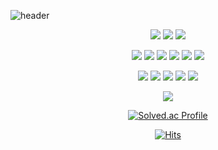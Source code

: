 ![header](https://capsule-render.vercel.app/api?type=soft&color=timeGradient&height=300&section=header&text=Hello%20Everyone!&fontSize=90)

<center>
<img src="https://img.shields.io/badge/C-A8B9CC?style=for-the-badge&logo=C&logoColor=white"> <!-- C++ --><img src="https://img.shields.io/badge/C++-00599C?style=for-the-badge&logo=cplusplus&logoColor=white"><!-- python --> <img src="https://img.shields.io/badge/Python-3776AB?style=for-the-badge&logo=Python&logoColor=white">

<img src="https://img.shields.io/badge/HTML5-E34F26?style=for-the-badge&logo=HTML5&logoColor=white"> <!-- CSS3 --> <img src="https://img.shields.io/badge/CSS3-1572B6?style=for-the-badge&logo=CSS3&logoColor=white"> <!-- 자바 --> <img src="https://img.shields.io/badge/JAVA-007396?style=for-the-badge&logo=JAVA&logoColor=white"> <!-- 자바스크립트 --> <img src="https://img.shields.io/badge/JavaScript-F7DF1E?style=for-the-badge&logo=JavaScript&logoColor=white"> <!-- MySQL --> <img src="https://img.shields.io/badge/MySQL-4479A1?style=for-the-badge&logo=MySQL&logoColor=white"> <!-- SQLite --> <img src="https://img.shields.io/badge/SQLite-003B57?style=for-the-badge&logo=SQLite&logoColor=white"> 

<img src="https://img.shields.io/badge/Eclipse-2C2255?style=for-the-badge&logo=Eclipse%20IDE&logoColor=white"> <!-- 아파치톰캣 --><img src="https://img.shields.io/badge/apachetomcat-F8DC75?style=for-the-badge&logo=apachetomcat&logoColor=white"> <!-- 비주얼스튜디오 --><img src="https://img.shields.io/badge/visualstudio-5C2D91?style=for-the-badge&logo=visualstudio&logoColor=white"> <!-- 비주얼스튜디오코드 --><img src="https://img.shields.io/badge/visualstudiocode-007ACC?style=for-the-badge&logo=visualstudiocode&logoColor=white"> <!-- 파이참 --><img src="https://img.shields.io/badge/pycharm-000000?style=for-the-badge&logo=pycharm&logoColor=white"> 
<!-- 깃허브 --> <img src="https://img.shields.io/badge/github-181717?style=for-the-badge&logo=github&logoColor=white">


[![Solved.ac Profile](http://mazassumnida.wtf/api/v2/generate_badge?boj=youtaek123)](https://solved.ac/youtaek123/)

[![Hits](https://hits.seeyoufarm.com/api/count/incr/badge.svg?url=https%3A%2F%2Fgithub.com%2FDevelopdog&count_bg=%23FF9A00&title_bg=%23555555&icon=&icon_color=%23E7E7E7&title=hits&edge_flat=false)](https://hits.seeyoufarm.com)
</center>

<!--
**Developdog/Developdog** is a ✨ _special_ ✨ repository because its `README.md` (this file) appears on your GitHub profile.
### Hi there 👋
Here are some ideas to get you started:

- 🔭 I’m currently working on ...
- 🌱 I’m currently learning ...
- 👯 I’m looking to collaborate on ...
- 🤔 I’m looking for help with ...
- 💬 Ask me about ...
- 📫 How to reach me: ...
- 😄 Pronouns: ...
- ⚡ Fun fact: ...
-->
